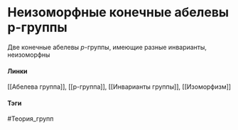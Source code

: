# Неизоморфные конечные абелевы p-группы
Две конечные абелевы $p$-группы, имеющие разные инварианты, неизоморфны

#### Линки 
[[Абелева группа]],
[[p-группа]],
[[Инварианты группы]],
[[Изоморфизм]]
#### Тэги 
 #Теория_групп 